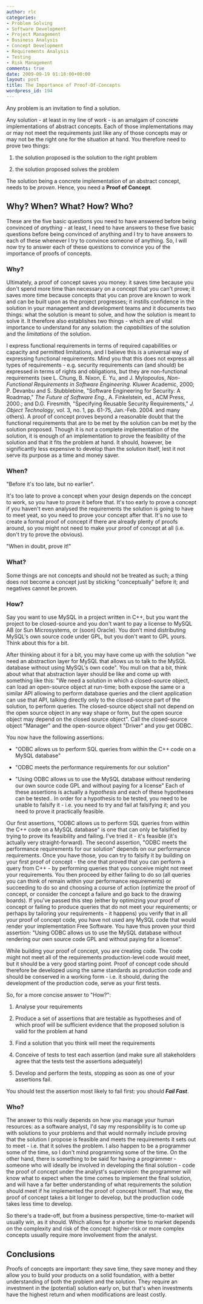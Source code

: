 ```yaml
---
author: rlc
categories:
- Problem Solving
- Software Development
- Project Management
- Business Analysis
- Concept Development
- Requirements Analysis
- Testing
- Risk Management
comments: true
date: 2009-09-19 01:18:00+00:00
layout: post
title: The Importance of Proof-Of-Concepts
wordpress_id: 194
---
```


Any problem is an invitation to find a solution.

<!--more-->

Any solution - at least in my line of work - is an amalgam of concrete
implementations of abstract concepts. Each of those implementations
may or may not meet the requirements just like any of those concepts may
or may not be the right one for the situation at hand. You therefore need
to prove two things:

1. the solution proposed is the solution to the right problem

2. the solution proposed solves the problem

The solution being a concrete implementation of an abstract concept, needs
to be _proven_. Hence, you need a **Proof of Concept**.

## Why? When? What? How? Who?

These are the five basic questions you need to have answered before being
convinced of _anything_ - at least, I need to have answers to these
five basic questions before being convinced of anything and I try to have
answers to each of these whenever I try to convince someone of anything. So,
I will now try to answer each of these questions to convince you of the
importance of proofs of concepts.

### Why?

Ultimately, a proof of concept saves you money: it saves time because you don't
spend more time than necessary on a concept that you can't prove; it saves more
time because concepts that you can prove are known to work and can be built
upon as the project progresses; it instills confidence in the solution in your
management and development teams and it documents two things: what the solution
is meant to solve, and how the solution is meant to solve it. It therefore
also establishes two things - which are of vital importance to understand for
any solution: the _capabilities_ of the solution and the
_limitations_ of the solution.

I express functional requirements in terms of required capabilities or capacity
and permitted limitations, and I believe this is a universal way of expressing
functional requirements. Mind you that this does not express all types of
requirements - e.g. security requirements can (and should) be expressed in
terms of rights and obligations, but they are non-functional requirements (see
L. Chung, B. Nixon, E. Yu, and J. Mylopoulos, _Non-Functional Requirements
in Software Engineering_. Kluwer Academic, 2000; P. Devanbu and S.
Stubblebine, "Software Engineering for Security: A Roadmap," _The Future of
Software Eng._, A. Finkelstein, ed., ACM Press, 2000.; and D.G. Firesmith,
"Specifying Reusable Security Requirements," _J. Object Technology_, vol.
3, no. 1, pp. 61-75, Jan.-Feb. 2004. and many others). A proof of concept
proves beyond a reasonable doubt that the functional requirements that are
to be met by the solution can be met by the solution proposed. Though it is
not a complete implementation of the solution, it is enough of an
implementation to prove the feasibility of the solution and that it fits the
problem at hand. It should, however, be significantly less expensive to
develop than the solution itself, lest it not serve its purpose as a time and
money saver.

### When?

"Before it's too late, but no earlier".

It's too late to prove a concept when your design depends on the concept to
work, so you have to prove it before that. It's too early to prove a concept
if you haven't even analysed the requirements the solution is going to have
to meet yeat, so you need to prove your concept after that. It's no use to
create a formal proof of concept if there are already plenty of proofs around,
so you might not need to make your proof of concept at all (i.e. don't try to
prove the obvious).

"When in doubt, prove it!"

### What?

Some things are not concepts and should not be treated as such; a thing does
not become a concept just by sticking "conceptually" before it; and negatives
cannot be proven.

### How?

Say you want to use MySQL in a project written in C++, but you want the project
to be closed-source and you don't want to pay a license to MySQL AB (or Sun
Microsystems, or (soon) Oracle). You don't mind distributing MySQL's own source
code under GPL, but you don't want to GPL yours. Think about this for a bit.

After thinking about it for a bit, you may have come up with the solution "we
need an abstraction layer for MySQL that allows us to talk to the MySQL
database without using MySQL's own code". You mull on that a bit, think about
what that abstraction layer should be like and come up with something like this:
"We need a solution in which a closed-source object, can load an open-source
object at run-time; both expose the same or a similar API allowing to perform
database queries and the client application can use that API, talking directly
only to the closed-source part of the solution, to perform queries. The
closed-source object shall not depend on the open source object in any way
shape or form, but the open source object may depend on the closed source
object". Call the closed-source object "Manager" and the open-source object
"Driver" and you get ODBC.

You now have the following assertions:

- "ODBC allows us to perform SQL queries from within the C++ code on a MySQL
  database"

- "ODBC meets the performance requirements for our solution"

- "Using ODBC allows us to use the MySQL database without rendering our own
  source code GPL and without paying for a license"
  Each of these
  assertions is actually a _hypothesis_ and each of these hypotheses can
  be tested.. In order for a hypothesis to be tested, you need to be unable to
  falsify it - i.e. you need to try and fail at falsifying it; and you need to
  prove it practically feasible.

Our first assertions, "ODBC allows us to perform SQL queries from within the
C++ code on a MySQL database" is one that can only be falsified by trying to
prove its feasibility and failing. I've tried it - it's feasible (it's actually
very straight-forward). The second assertion, "ODBC meets the performance
requirements for our solution" depends on our performance requirements. Once
you have those, you can try to falsify it by building on your first proof of
concept - the one that proved that you can perform a query from C++ - by
performing queries that you conceive might not meet your requirements. You then
proceed by either failing to do so (all queries you can think of remain within
your performance requirements) or succeeding to do so and choosing a course of
action (optimize the proof of concept, or consider the concept a failure and
go back to the drawing boards). If you've passed this step (either by optimizing
your proof of concept or failing to produce queries that do not meet your
requirements; or perhaps by tailoring your requirements - it happens) you
verify that in all your proof of concept code, you have not used any MySQL code
that would render your implementation Free Software. You have thus proven your
third assertion: "Using ODBC allows us to use the MySQL database without
rendering our own source code GPL and without paying for a license".

While building your proof of concept, you are creating code. The code might not
meet all of the requirements production-level code would meet, but it should
be a very good starting point. Proof of concept code should therefore be
developed using the same standards as production code and should be conserved
in a working form - i.e. it should, during the development of the production
code, serve as your first tests.

So, for a more concise answer to "How?":

1. Analyse your requirements

2. Produce a set of assertions that are testable as hypotheses and of which
   proof will be sufficient evidence that the proposed solution is valid for the
   problem at hand

3. Find a solution that you think will meet the requirements

4. Conceive of tests to test each assertion (and make sure all stakeholders
   agree that the tests test the assertions adequately)

5. Develop and perform the tests, stopping as soon as one of your assertions
   fail.

You should test the assertion most likely to fail first: you should _**Fail Fast**_.

### Who?

The answer to this really depends on how you manage your human resources: as a
software analyst, I'd say my responsibility is to come up with solutions to
your problems and that would normally include proving that the solution I
propose is feasible and meets the requirements it sets out to meet - i.e. that
it solves the problem. I also happen to be a programmer some of the time, so
I don't mind programming some of the time. On the other hand, there is something
to be said for having a programmer - someone who will ideally be involved in
developing the final solution - code the proof of concept under the analyst's
supervision: the programmer will know what to expect when the time comes to
implement the final solution, and will have a far better understanding of what
requirements the solution should meet if he implemented the proof of concept
himself. That way, the proof of concept takes a bit longer to develop, but the
production code takes less time to develop.

So there's a trade-off, but from a business perspective, time-to-market will
usually win, as it should. Which allows for a shorter time to market depends
on the complexity and risk of the concept: higher-risk or more complex concepts
usually require more involvement from the analyst.

## Conclusions

Proofs of concepts are important: they save time, they save money and they
allow you to build your products on a solid foundation, with a better
understanding of both the problem and the solution. They require an investment
in the (potential) solution early on, but that's when investments have the
highest return and when modifications are least costly.
